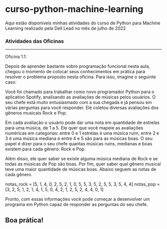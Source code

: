 # curso-python-machine-learning
Aqui estão disponíveis minhas atividades do curso de Python para Machine Learning realizado pela Dell Lead no mês de julho de 2022

### Atividades das Oficinas 

---
Oficina 1.1:

Depois de aprender bastante sobre programação funcional nesta aula, chegou o momento de colocar seus conhecimentos em prática para resolver o problema proposto nesta oficina. Para isso, imagine o seguinte caso:

Você foi chamado para trabalhar como novo programador Python para o aplicativo Spotify, analisando as avaliações de músicas pelos usuários. O seu chefe está muito entusiasmado com a sua chegada e já pensou em várias perguntas para você responder. Ele coletou diversas avaliações dos gêneros musicais Rock e Pop.

Em cada avaliação o usuário pode dar uma nota em quantidade de estrelas para uma música, de 1 a 5. Ele quer que você mapeie as avaliações numéricas em categorias: entre 0 e 1 estrelas é uma música ruim, entre 2 e 3 é uma música mediana e entre 4 e 5 são para as músicas boas. O seu papel é dizer para o seu chefe quantas músicas ruins, medianas e boas existem para cada gênero: Rock e Pop.

Além disso, ele quer saber se existe alguma música mediana de Rock e se todas as músicas de Pop são boas. Por fim, quer saber qual gênero musical teve uma maior quantidade de músicas boas. Abaixo seguem as notas de cada gênero.

notas_rock = [5, 1, 4, 0, 2, 5, 2, 1, 0, 5, 5, 3, 5, 2, 5, 5, 3, 5, 4, 4]
notas_pop = [3, 2, 5, 1, 2, 1, 4, 1, 5, 0, 4, 2, 1, 2, 5, 2, 4, 4, 0, 1]

Pronto, com essas informações você pode começar a desenvolver um programa em Python capaz de responder as perguntas do seu chefe.

Boa prática!
---